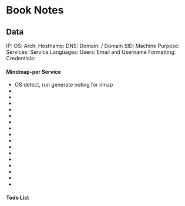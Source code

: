 # Book Notes

## Data 

IP: 
OS:
Arch:
Hostname:
DNS:
Domain:  / Domain SID:
Machine Purpose: 
Services:
Service Languages:
Users:
Email and Username Formatting:
Credentials:



#### Mindmap-per Service

- OS detect, run generate noting for nmap
-
-
-
-
-
-
-
-
-
-
-
-
-
-
-
-



#### Todo List


